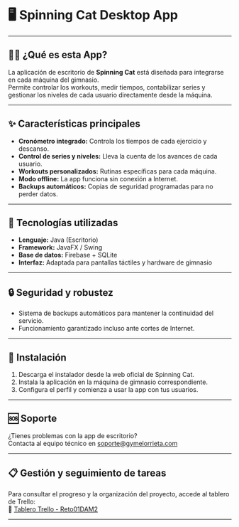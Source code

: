 # 🖥️ Spinning Cat Desktop App

---

## 🏋️‍♀️ **¿Qué es esta App?**

La aplicación de escritorio de **Spinning Cat** está diseñada para integrarse en cada máquina del gimnasio.  
Permite controlar los workouts, medir tiempos, contabilizar series y gestionar los niveles de cada usuario directamente desde la máquina.

---

## ✨ **Características principales**

- **Cronómetro integrado:** Controla los tiempos de cada ejercicio y descanso.
- **Control de series y niveles:** Lleva la cuenta de los avances de cada usuario.
- **Workouts personalizados:** Rutinas específicas para cada máquina.
- **Modo offline:** La app funciona sin conexión a Internet.
- **Backups automáticos:** Copias de seguridad programadas para no perder datos.

---

## 🚀 **Tecnologías utilizadas**

- **Lenguaje:** Java (Escritorio)
- **Framework:** JavaFX / Swing
- **Base de datos:** Firebase + SQLite
- **Interfaz:** Adaptada para pantallas táctiles y hardware de gimnasio

---

## 🔒 **Seguridad y robustez**

- Sistema de backups automáticos para mantener la continuidad del servicio.
- Funcionamiento garantizado incluso ante cortes de Internet.

---

## 📝 **Instalación**

1. Descarga el instalador desde la web oficial de Spinning Cat.
2. Instala la aplicación en la máquina de gimnasio correspondiente.
3. Configura el perfil y comienza a usar la app con tus usuarios.

---

## 🆘 **Soporte**

¿Tienes problemas con la app de escritorio?  
Contacta al equipo técnico en [soporte@gymelorrieta.com](mailto:soporte@gymelorrieta.com)

---

## 📋 **Gestión y seguimiento de tareas**

Para consultar el progreso y la organización del proyecto, accede al tablero de Trello:  
🔗 [Tablero Trello - Reto01DAM2](https://trello.com/b/j55k4fNf/reto01dam2)

---
